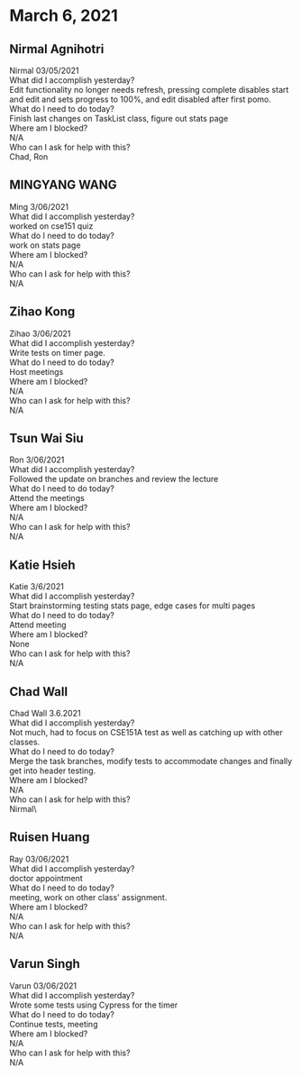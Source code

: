 # March 6, 2021

## Nirmal Agnihotri
Nirmal 03/05/2021\
  What did I accomplish yesterday?\
Edit functionality no longer needs refresh, pressing complete disables start and edit and sets progress to 100%, and edit disabled after first pomo.\
  What do I need to do today?\
Finish last changes on TaskList class, figure out stats page\
   Where am I blocked?\
N/A\
   Who can I ask for help with this?\
Chad, Ron

## MINGYANG WANG 
Ming 3/06/2021\
 What did I accomplish yesterday?\
worked on cse151 quiz\
 What do I need to do today?\
work on stats page\
 Where am I blocked?\
N/A\
 Who can I ask for help with this?\
N/A

## Zihao Kong 
Zihao 3/06/2021\
 What did I accomplish yesterday?\
Write tests on timer page.\
 What do I need to do today?\
Host meetings\
 Where am I blocked?\
N/A\
 Who can I ask for help with this?\
N/A

## Tsun Wai Siu
Ron 3/06/2021\
 What did I accomplish yesterday?\
Followed the update on branches and review the lecture\
 What do I need to do today?\
Attend the meetings\
 Where am I blocked?\
N/A\
 Who can I ask for help with this?\
N/A

## Katie Hsieh
Katie 3/6/2021\
What did I accomplish yesterday?\
Start brainstorming testing stats page, edge cases for multi pages\
What do I need to do today?\
Attend meeting\
Where am I blocked?\
None\
Who can I ask for help with this?\
N/A

## Chad Wall
Chad Wall 3.6.2021\
What did I accomplish yesterday?\
Not much, had to focus on CSE151A test as well as catching up with other classes.\
What do I need to do today?\
Merge the task branches, modify tests to accommodate changes and finally get into header testing.\
Where am I blocked?\
N/A\
Who can I ask for help with this?\
Nirmal\

## Ruisen Huang
Ray 03/06/2021\
 What did I accomplish yesterday?\
doctor appointment\
 What do I need to do today?\
meeting, work on other class' assignment.\
 Where am I blocked?\
N/A\
 Who can I ask for help with this?\
N/A

## Varun Singh
Varun 03/06/2021\
 What did I accomplish yesterday?\
Wrote some tests using Cypress for the timer\
 What do I need to do today?\
Continue tests, meeting\
 Where am I blocked?\
N/A\
 Who can I ask for help with this?\
N/A

